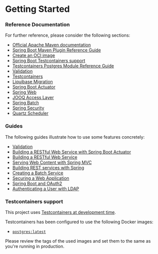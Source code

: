 # Getting Started

### Reference Documentation

For further reference, please consider the following sections:

* [Official Apache Maven documentation](https://maven.apache.org/guides/index.html)
* [Spring Boot Maven Plugin Reference Guide](https://docs.spring.io/spring-boot/docs/3.2.0/maven-plugin/reference/html/)
* [Create an OCI image](https://docs.spring.io/spring-boot/docs/3.2.0/maven-plugin/reference/html/#build-image)
* [Spring Boot Testcontainers support](https://docs.spring.io/spring-boot/docs/3.2.0/reference/html/features.html#features.testing.testcontainers)
* [Testcontainers Postgres Module Reference Guide](https://java.testcontainers.org/modules/databases/postgres/)
* [Validation](https://docs.spring.io/spring-boot/docs/3.2.0/reference/htmlsingle/index.html#io.validation)
* [Testcontainers](https://java.testcontainers.org/)
* [Liquibase Migration](https://docs.spring.io/spring-boot/docs/3.2.0/reference/htmlsingle/index.html#howto.data-initialization.migration-tool.liquibase)
* [Spring Boot Actuator](https://docs.spring.io/spring-boot/docs/3.2.0/reference/htmlsingle/index.html#actuator)
* [Spring Web](https://docs.spring.io/spring-boot/docs/3.2.0/reference/htmlsingle/index.html#web)
* [JOOQ Access Layer](https://docs.spring.io/spring-boot/docs/3.2.0/reference/htmlsingle/index.html#data.sql.jooq)
* [Spring Batch](https://docs.spring.io/spring-boot/docs/3.2.0/reference/htmlsingle/index.html#howto.batch)
* [Spring Security](https://docs.spring.io/spring-boot/docs/3.2.0/reference/htmlsingle/index.html#web.security)
* [Quartz Scheduler](https://docs.spring.io/spring-boot/docs/3.2.0/reference/htmlsingle/index.html#io.quartz)

### Guides

The following guides illustrate how to use some features concretely:

* [Validation](https://spring.io/guides/gs/validating-form-input/)
* [Building a RESTful Web Service with Spring Boot Actuator](https://spring.io/guides/gs/actuator-service/)
* [Building a RESTful Web Service](https://spring.io/guides/gs/rest-service/)
* [Serving Web Content with Spring MVC](https://spring.io/guides/gs/serving-web-content/)
* [Building REST services with Spring](https://spring.io/guides/tutorials/rest/)
* [Creating a Batch Service](https://spring.io/guides/gs/batch-processing/)
* [Securing a Web Application](https://spring.io/guides/gs/securing-web/)
* [Spring Boot and OAuth2](https://spring.io/guides/tutorials/spring-boot-oauth2/)
* [Authenticating a User with LDAP](https://spring.io/guides/gs/authenticating-ldap/)

### Testcontainers support

This project
uses [Testcontainers at development time](https://docs.spring.io/spring-boot/docs/3.2.0/reference/html/features.html#features.testing.testcontainers.at-development-time).

Testcontainers has been configured to use the following Docker images:

* [`postgres:latest`](https://hub.docker.com/_/postgres)

Please review the tags of the used images and set them to the same as you're running in production.


